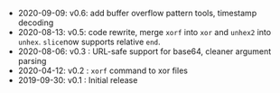 * 2020-09-09: v0.6: add buffer overflow pattern tools, timestamp decoding
* 2020-08-13: v0.5: code rewrite, merge `xorf` into `xor` and `unhex2` into `unhex`.  `slice`now supports relative `end`.
* 2020-08-06: v0.3 : URL-safe support for base64, cleaner argument parsing
* 2020-04-12: v0.2 : `xorf` command to xor files
* 2019-09-30: v0.1 : Initial release

